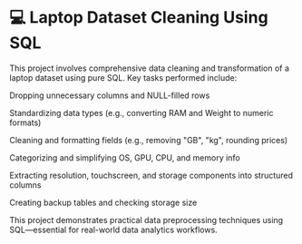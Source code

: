 # 💻 Laptop Dataset Cleaning Using SQL
This project involves comprehensive data cleaning and transformation of a laptop dataset using pure SQL. Key tasks performed include:

Dropping unnecessary columns and NULL-filled rows

Standardizing data types (e.g., converting RAM and Weight to numeric formats)

Cleaning and formatting fields (e.g., removing "GB", "kg", rounding prices)

Categorizing and simplifying OS, GPU, CPU, and memory info

Extracting resolution, touchscreen, and storage components into structured columns

Creating backup tables and checking storage size

This project demonstrates practical data preprocessing techniques using SQL—essential for real-world data analytics workflows.
